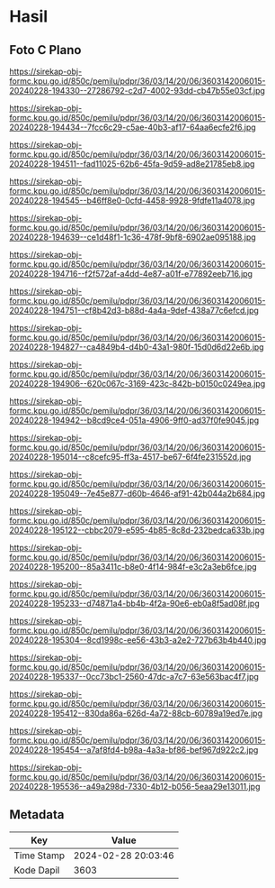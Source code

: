 # Hasil

## Foto C Plano

https://sirekap-obj-formc.kpu.go.id/850c/pemilu/pdpr/36/03/14/20/06/3603142006015-20240228-194330--27286792-c2d7-4002-93dd-cb47b55e03cf.jpg

https://sirekap-obj-formc.kpu.go.id/850c/pemilu/pdpr/36/03/14/20/06/3603142006015-20240228-194434--7fcc6c29-c5ae-40b3-af17-64aa6ecfe2f6.jpg

https://sirekap-obj-formc.kpu.go.id/850c/pemilu/pdpr/36/03/14/20/06/3603142006015-20240228-194511--fad11025-62b6-45fa-9d59-ad8e21785eb8.jpg

https://sirekap-obj-formc.kpu.go.id/850c/pemilu/pdpr/36/03/14/20/06/3603142006015-20240228-194545--b46ff8e0-0cfd-4458-9928-9fdfe11a4078.jpg

https://sirekap-obj-formc.kpu.go.id/850c/pemilu/pdpr/36/03/14/20/06/3603142006015-20240228-194639--ce1d48f1-1c36-478f-9bf8-6902ae095188.jpg

https://sirekap-obj-formc.kpu.go.id/850c/pemilu/pdpr/36/03/14/20/06/3603142006015-20240228-194716--f2f572af-a4dd-4e87-a01f-e77892eeb716.jpg

https://sirekap-obj-formc.kpu.go.id/850c/pemilu/pdpr/36/03/14/20/06/3603142006015-20240228-194751--cf8b42d3-b88d-4a4a-9def-438a77c6efcd.jpg

https://sirekap-obj-formc.kpu.go.id/850c/pemilu/pdpr/36/03/14/20/06/3603142006015-20240228-194827--ca4849b4-d4b0-43a1-980f-15d0d6d22e6b.jpg

https://sirekap-obj-formc.kpu.go.id/850c/pemilu/pdpr/36/03/14/20/06/3603142006015-20240228-194906--620c067c-3169-423c-842b-b0150c0249ea.jpg

https://sirekap-obj-formc.kpu.go.id/850c/pemilu/pdpr/36/03/14/20/06/3603142006015-20240228-194942--b8cd9ce4-051a-4906-9ff0-ad37f0fe9045.jpg

https://sirekap-obj-formc.kpu.go.id/850c/pemilu/pdpr/36/03/14/20/06/3603142006015-20240228-195014--c8cefc95-ff3a-4517-be67-6f4fe231552d.jpg

https://sirekap-obj-formc.kpu.go.id/850c/pemilu/pdpr/36/03/14/20/06/3603142006015-20240228-195049--7e45e877-d60b-4646-af91-42b044a2b684.jpg

https://sirekap-obj-formc.kpu.go.id/850c/pemilu/pdpr/36/03/14/20/06/3603142006015-20240228-195122--cbbc2079-e595-4b85-8c8d-232bedca633b.jpg

https://sirekap-obj-formc.kpu.go.id/850c/pemilu/pdpr/36/03/14/20/06/3603142006015-20240228-195200--85a3411c-b8e0-4f14-984f-e3c2a3eb6fce.jpg

https://sirekap-obj-formc.kpu.go.id/850c/pemilu/pdpr/36/03/14/20/06/3603142006015-20240228-195233--d74871a4-bb4b-4f2a-90e6-eb0a8f5ad08f.jpg

https://sirekap-obj-formc.kpu.go.id/850c/pemilu/pdpr/36/03/14/20/06/3603142006015-20240228-195304--8cd1998c-ee56-43b3-a2e2-727b63b4b440.jpg

https://sirekap-obj-formc.kpu.go.id/850c/pemilu/pdpr/36/03/14/20/06/3603142006015-20240228-195337--0cc73bc1-2560-47dc-a7c7-63e563bac4f7.jpg

https://sirekap-obj-formc.kpu.go.id/850c/pemilu/pdpr/36/03/14/20/06/3603142006015-20240228-195412--830da86a-626d-4a72-88cb-60789a19ed7e.jpg

https://sirekap-obj-formc.kpu.go.id/850c/pemilu/pdpr/36/03/14/20/06/3603142006015-20240228-195454--a7af8fd4-b98a-4a3a-bf86-bef967d922c2.jpg

https://sirekap-obj-formc.kpu.go.id/850c/pemilu/pdpr/36/03/14/20/06/3603142006015-20240228-195536--a49a298d-7330-4b12-b056-5eaa29e13011.jpg


## Metadata

| Key        | Value               |
| ---------- | ------------------- |
| Time Stamp | 2024-02-28 20:03:46 |
| Kode Dapil | 3603                |



